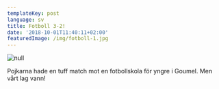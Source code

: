 ```yaml
---
templateKey: post
language: sv
title: Fotboll 3-2!
date: '2018-10-01T11:40:11+02:00'
featuredImage: /img/fotboll-1.jpg
---
```

![null](/img/fotboll-1.jpg)

Pojkarna hade en tuff match mot en fotbollskola för yngre i Goumel. Men vårt lag vann!
